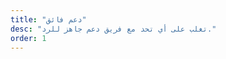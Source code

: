 ```yaml
---
title: "دعم فائق"
desc: "تغلب على أي تحد مع فريق دعم جاهز للرد."
order: 1
---
```

<svg
    width="100%"
    height="100%"
    viewBox="0 0 24 24"
    fill="none"
    stroke-width="2"
    stroke-linecap="round"
    stroke-linejoin="round"
    class="feather feather-zap stroke-ternary"
    ><circle cx="12" cy="12" r="10"></circle><circle cx="12" cy="12" r="4"
    ></circle><path
        d="m4.93 4.93 4.24 4.24m5.66 5.66 4.24 4.24m-4.24-9.9 4.24-4.24m-4.24 4.24 3.53-3.53M4.93 19.07l4.24-4.24"
    ></path>
</svg>